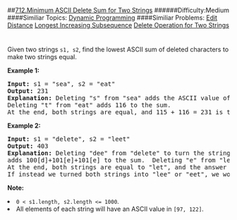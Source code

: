 ##[712.Minimum ASCII Delete Sum for Two Strings](https://leetcode.com/problems/minimum-ascii-delete-sum-for-two-strings/description/ "712.Minimum ASCII Delete Sum for Two Strings")
######Difficulty:Medium
####Similiar Topics:
  [Dynamic Programming](https://leetcode.com//tag/dynamic-programming)
####Similiar Problems:
  [Edit Distance](https://leetcode.com//problems/edit-distance)  [Longest Increasing Subsequence](https://leetcode.com//problems/longest-increasing-subsequence)  [Delete Operation for Two Strings](https://leetcode.com//problems/delete-operation-for-two-strings)
<div class="question-description__3U1T" style="padding-top: 10px;"><div><p>Given two strings <code>s1, s2</code>, find the lowest ASCII sum of deleted characters to make two strings equal.</p>

<p><b>Example 1:</b><br/>
</p><pre><b>Input:</b> s1 = "sea", s2 = "eat"
<b>Output:</b> 231
<b>Explanation:</b> Deleting "s" from "sea" adds the ASCII value of "s" (115) to the sum.
Deleting "t" from "eat" adds 116 to the sum.
At the end, both strings are equal, and 115 + 116 = 231 is the minimum sum possible to achieve this.
</pre>
<p/>

<p><b>Example 2:</b><br/>
</p><pre><b>Input:</b> s1 = "delete", s2 = "leet"
<b>Output:</b> 403
<b>Explanation:</b> Deleting "dee" from "delete" to turn the string into "let",
adds 100[d]+101[e]+101[e] to the sum.  Deleting "e" from "leet" adds 101[e] to the sum.
At the end, both strings are equal to "let", and the answer is 100+101+101+101 = 403.
If instead we turned both strings into "lee" or "eet", we would get answers of 433 or 417, which are higher.
</pre>
<p/>

<p><b>Note:</b>
</p><li><code>0 &lt; s1.length, s2.length &lt;= 1000</code>.</li>
<li>All elements of each string will have an ASCII value in <code>[97, 122]</code>.</li> 
<p/></div></div><div> </div><div> </div><div> </div><div> </div><div> </div><div> </div><div> </div><div> </div><div> </div><div> </div><div> </div><div> </div><div> </div><div> </div><div> </div><div> </div><div> </div><div> </div><div> </div><div> </div><div> </div><div> </div><div> </div><div> </div><div> </div><div> </div><div> </div><div> </div><div> </div><div> </div><div> </div><div> </div><div> </div><div> </div><div> </div><div> </div><div> </div><div> </div><div> </div><div> </div><div> </div><div> </div><div> </div><div> </div><div> </div><div> </div><div> </div><div> </div><div> </div><div> </div><div> </div><div> </div><div> </div><div> </div><div> </div><div> </div><div> </div><div> </div><div> </div><div> </div><div> </div><div> </div><div> </div><div> </div><div> </div><div> </div><div> </div><div> </div><div> </div><div> </div><div> </div><div> </div><div> </div><div> </div><div> </div><div> </div><div> </div><div> </div><div> </div><div> </div><div> </div><div> </div><div> </div><div> </div><div> </div><div> </div><div> </div><div> </div><div> </div><div> </div><div> </div><div> </div><div> </div><div> </div><div> </div><div> </div><div> </div><div> </div><div> </div><div> </div><div> </div><div> </div><div> </div><div> </div><div> </div><div> </div><div> </div><div> </div><div> </div><div> </div><div> </div><div> </div>